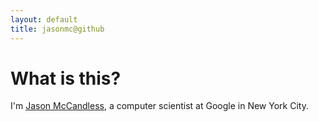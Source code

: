```yaml
---
layout: default
title: jasonmc@github
---
```




   
What is this?
==============

I'm [Jason McCandless](http://www.jasonmc.net/), a computer scientist at Google in New York City.
